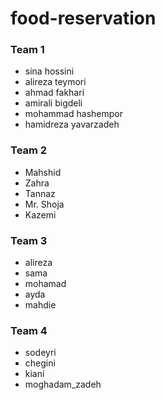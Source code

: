 # food-reservation


### Team 1
+ sina hossini
+ alireza teymori
+ ahmad fakhari
+ amirali bigdeli
+ mohammad hashempor
+ hamidreza yavarzadeh


### Team 2
* Mahshid
* Zahra 
* Tannaz    
* Mr. Shoja
* Kazemi


### Team 3
* alireza
* sama
* mohamad
* ayda
* mahdie

### Team 4 
* sodeyri
* chegini
* kiani
* moghadam_zadeh
